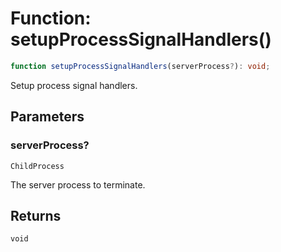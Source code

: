 # Function: setupProcessSignalHandlers()

```ts
function setupProcessSignalHandlers(serverProcess?): void;
```

Setup process signal handlers.

## Parameters

### serverProcess?

`ChildProcess`

The server process to terminate.

## Returns

`void`

